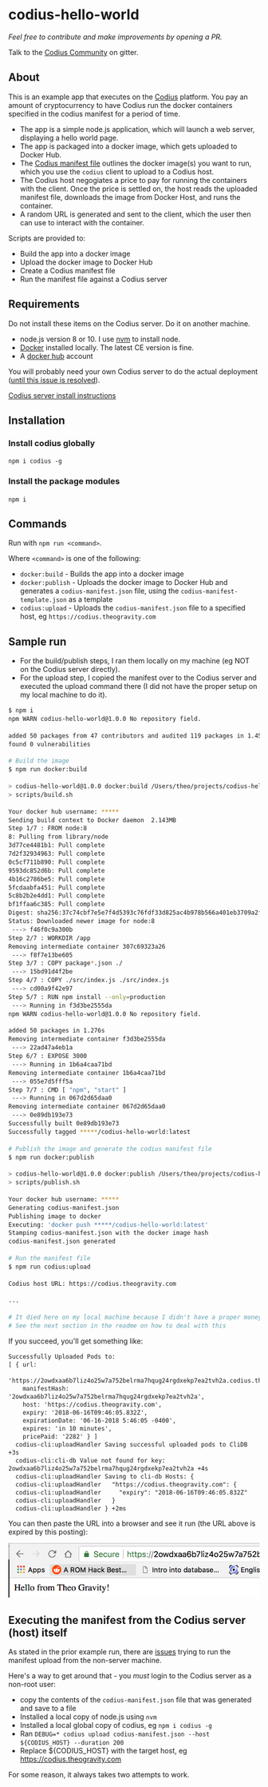 # codius-hello-world

*Feel free to contribute and make improvements by opening a PR.*

Talk to the [Codius Community](https://gitter.im/codius/codius-chat) on gitter.

## About 

This is an example app that executes on the [Codius](https://codius.org/) platform. You pay an amount of cryptocurrency to have Codius run the docker containers specified in the codius manifest for a period of time.

- The app is a simple node.js application, which will launch a web server, displaying a hello world page.
- The app is packaged into a docker image, which gets uploaded to Docker Hub.
- The [Codius manifest file](https://github.com/codius/manifest) outlines the docker image(s) you want to run, which you use the `codius` client to upload to a Codius host.
- The Codius host negogiates a price to pay for running the containers with the client. Once the price is settled on, the host reads the uploaded manifest file, downloads the image from Docker Host, and runs the container.
- A random URL is generated and sent to the client, which the user then can use to interact with the container.

Scripts are provided to:

- Build the app into a docker image
- Upload the docker image to Docker Hub
- Create a Codius manifest file
- Run the manifest file against a Codius server

## Requirements

Do not install these items on the Codius server. Do it on another machine.

- node.js version 8 or 10. I use [nvm](https://github.com/codius/codius/issues/41) to install node.
- [Docker](https://www.docker.com/get-docker) installed locally. The latest CE version is fine.
- A [docker hub](https://hub.docker.com/) account

You will probably need your own Codius server to do the actual deployment ([until this issue is resolved](https://github.com/codius/codius/issues/41)).

[Codius server install instructions](https://medium.com/codius/how-to-run-your-own-codius-host-42e13afe1fb2)

## Installation

### Install codius globally

`npm i codius -g`

### Install the package modules

`npm i`

## Commands

Run with `npm run <command>`.

Where `<command>` is one of the following:

- `docker:build` - Builds the app into a docker image
- `docker:publish` - Uploads the docker image to Docker Hub and generates a `codius-manifest.json` file, using the
`codius-manifest-template.json` as a template
- `codius:upload` - Uploads the `codius-manifest.json` file to a specified host, eg `https://codius.theogravity.com`

## Sample run

- For the build/publish steps, I ran them locally on my machine (eg NOT on the Codius server directly).
- For the upload step, I copied the manifest over to the Codius server and executed the upload command there
(I did not have the proper setup on my local machine to do it).

```bash
$ npm i
npm WARN codius-hello-world@1.0.0 No repository field.

added 50 packages from 47 contributors and audited 119 packages in 1.457s
found 0 vulnerabilities

# Build the image
$ npm run docker:build

> codius-hello-world@1.0.0 docker:build /Users/theo/projects/codius-hello-world
> scripts/build.sh

Your docker hub username: *****
Sending build context to Docker daemon  2.143MB
Step 1/7 : FROM node:8
8: Pulling from library/node
3d77ce4481b1: Pull complete 
7d2f32934963: Pull complete 
0c5cf711b890: Pull complete 
9593dc852d6b: Pull complete 
4b16c2786be5: Pull complete 
5fcdaabfa451: Pull complete 
5c8b2b2e4dd1: Pull complete 
bf1ffaa6c385: Pull complete 
Digest: sha256:37c74cbf7e5e7f4d5393c76fdf33d825ac4b978b566a401eb3709a2f8be75b6f
Status: Downloaded newer image for node:8
 ---> f46f0c9a300b
Step 2/7 : WORKDIR /app
Removing intermediate container 307c69323a26
 ---> f8f7e13be605
Step 3/7 : COPY package*.json ./
 ---> 15bd91d4f2be
Step 4/7 : COPY ./src/index.js ./src/index.js
 ---> cd00a9f42e97
Step 5/7 : RUN npm install --only=production
 ---> Running in f3d3be2555da
npm WARN codius-hello-world@1.0.0 No repository field.

added 50 packages in 1.276s
Removing intermediate container f3d3be2555da
 ---> 22ad47a4eb1a
Step 6/7 : EXPOSE 3000
 ---> Running in 1b6a4caa71bd
Removing intermediate container 1b6a4caa71bd
 ---> 055e7d5fff5a
Step 7/7 : CMD [ "npm", "start" ]
 ---> Running in 067d2d65daa0
Removing intermediate container 067d2d65daa0
 ---> 0e89db193e73
Successfully built 0e89db193e73
Successfully tagged *****/codius-hello-world:latest

# Publish the image and generate the codius manifest file
$ npm run docker:publish

> codius-hello-world@1.0.0 docker:publish /Users/theo/projects/codius-hello-world
> scripts/publish.sh

Your docker hub username: *****
Generating codius-manifest.json
Publishing image to docker
Executing: 'docker push *****/codius-hello-world:latest'
Stamping codius-manifest.json with the docker image hash
codius-manifest.json generated

# Run the manifest file
$ npm run codius:upload

Codius host URL: https://codius.theogravity.com

...

# It died here on my local machine because I didn't have a proper moneyd setup I think. 
# See the next section in the readme on how to deal with this
```

If you succeed, you'll get something like:

```
Successfully Uploaded Pods to:
[ { url:
     'https://2owdxaa6b7liz4o25w7a752belrma7hqug24rgdxekp7ea2tvh2a.codius.theogravity.com/',
    manifestHash: '2owdxaa6b7liz4o25w7a752belrma7hqug24rgdxekp7ea2tvh2a',
    host: 'https://codius.theogravity.com',
    expiry: '2018-06-16T09:46:05.832Z',
    expirationDate: '06-16-2018 5:46:05 -0400',
    expires: 'in 10 minutes',
    pricePaid: '2282' } ]
  codius-cli:uploadHandler Saving successful uploaded pods to CliDB +3s
  codius-cli:cli-db Value not found for key: 2owdxaa6b7liz4o25w7a752belrma7hqug24rgdxekp7ea2tvh2a +4s
  codius-cli:uploadHandler Saving to cli-db Hosts: {
  codius-cli:uploadHandler   "https://codius.theogravity.com": {
  codius-cli:uploadHandler     "expiry": "2018-06-16T09:46:05.832Z"
  codius-cli:uploadHandler   }
  codius-cli:uploadHandler } +2ms
```

You can then paste the URL into a browser and see it run (the URL above is expired by this posting):

![codius-app](https://github.com/theogravity/codius-hello-world/blob/master/codius.png?raw=true)

## Executing the manifest from the Codius server (host) itself

As stated in the prior example run, there are [issues](https://github.com/codius/codius/issues/41) trying to run the manifest upload from the non-server machine.

Here's a way to get around that - you *must* login to the Codius server as a non-root user:

- copy the contents of the `codius-manifest.json` file that was generated and save to a file
- Installed a local copy of node.js using `nvm`
- Installed a local global copy of codius, eg `npm i codius -g`
- Ran `DEBUG=* codius upload codius-manifest.json --host ${CODIUS_HOST} --duration 200`
- Replace ${CODIUS_HOST} with the target host, eg https://codius.theogravity.com

For some reason, it always takes two attempts to work.

